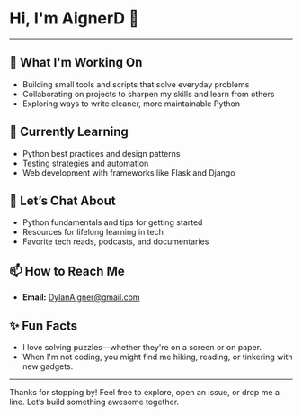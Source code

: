 # Hi, I'm AignerD 👋
---

## 🔭 What I'm Working On
- Building small tools and scripts that solve everyday problems
- Collaborating on projects to sharpen my skills and learn from others
- Exploring ways to write cleaner, more maintainable Python

## 🌱 Currently Learning
- Python best practices and design patterns
- Testing strategies and automation
- Web development with frameworks like Flask and Django

## 💬 Let’s Chat About
- Python fundamentals and tips for getting started
- Resources for lifelong learning in tech
- Favorite tech reads, podcasts, and documentaries

## 📫 How to Reach Me
- **Email:** [DylanAigner@gmail.com](mailto:DylanAigner@gmail.com)

## ✨ Fun Facts
- I love solving puzzles—whether they're on a screen or on paper.
- When I'm not coding, you might find me hiking, reading, or tinkering with new gadgets.

---

Thanks for stopping by! Feel free to explore, open an issue, or drop me a line. Let’s build something awesome together.
